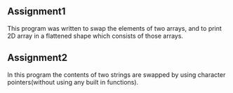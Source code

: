 ## Assignment1

  This program was written to swap the elements of two arrays, and to print 2D array in a flattened shape which consists of those arrays.

## Assignment2

  In this program the contents of two strings are swapped by using character pointers(without using any built in functions).
